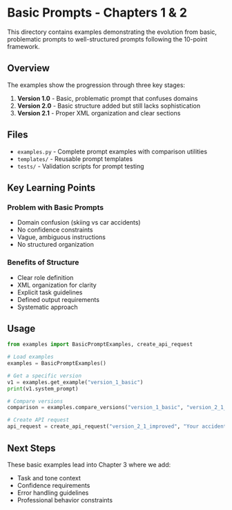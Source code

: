# Basic Prompts - Chapters 1 & 2

This directory contains examples demonstrating the evolution from basic, problematic prompts to well-structured prompts following the 10-point framework.

## Overview

The examples show the progression through three key stages:
1. **Version 1.0** - Basic, problematic prompt that confuses domains
2. **Version 2.0** - Basic structure added but still lacks sophistication  
3. **Version 2.1** - Proper XML organization and clear sections

## Files

- `examples.py` - Complete prompt examples with comparison utilities
- `templates/` - Reusable prompt templates
- `tests/` - Validation scripts for prompt testing

## Key Learning Points

### Problem with Basic Prompts
- Domain confusion (skiing vs car accidents)
- No confidence constraints
- Vague, ambiguous instructions
- No structured organization

### Benefits of Structure
- Clear role definition
- XML organization for clarity
- Explicit task guidelines
- Defined output requirements
- Systematic approach

## Usage

```python
from examples import BasicPromptExamples, create_api_request

# Load examples
examples = BasicPromptExamples()

# Get a specific version
v1 = examples.get_example("version_1_basic")
print(v1.system_prompt)

# Compare versions
comparison = examples.compare_versions("version_1_basic", "version_2_1_improved")

# Create API request
api_request = create_api_request("version_2_1_improved", "Your accident data here...")
```

## Next Steps

These basic examples lead into Chapter 3 where we add:
- Task and tone context
- Confidence requirements
- Error handling guidelines
- Professional behavior constraints
